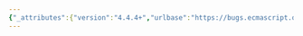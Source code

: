```yaml
---
{"_attributes":{"version":"4.4.4+","urlbase":"https://bugs.ecmascript.org/","maintainer":"dherman@mozilla.com"},"bug":{"bug_id":1163,"creation_ts":"2012-12-20 17:35:00 -0800","short_desc":"RHS of for-of should be AssignmentExpression","delta_ts":"2013-03-08 14:44:31 -0800","product":"Draft for 6th Edition","component":"technical issue","version":"Rev 12: November 22, 2012 Draft","rep_platform":"All","op_sys":"All","bug_status":"RESOLVED","resolution":"FIXED","priority":"Normal","bug_severity":"enhancement","everconfirmed":true,"reporter":{"uid":"dherman","name":"Dave Herman"},"assigned_to":{"uid":"allen","name":"Allen Wirfs-Brock"},"long_desc":[{"commentid":3056,"comment_count":0,"who":{"uid":"dherman","name":"Dave Herman"},"bug_when":"2012-12-20 17:35:14 -0800","thetext":"The right-hand side of a for-of loop should be an AssignmentExpression. This future-proofs for simultaneous iteration such as:\n\nhttp://wiki.ecmascript.org/doku.php?id=strawman:simultaneous_iteration\n\n(It's also what people agreed to for paren-free comprehensions, although I am arguing for left-to-right comprehensions, which are not paren-free.)\n\nDave"},{"commentid":3297,"comment_count":1,"who":{"uid":"allen","name":"Allen Wirfs-Brock"},"bug_when":"2013-03-06 18:20:27 -0800","thetext":"fixed in rev 14 editor's draft"},{"commentid":3388,"comment_count":2,"who":{"uid":"allen","name":"Allen Wirfs-Brock"},"bug_when":"2013-03-08 14:44:31 -0800","thetext":"in Rev 14 draft"}]}}
---
```

